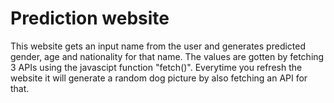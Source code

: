 # Prediction website

This website gets an input name from the user and generates predicted gender, age and nationality for that name.
The values are gotten by fetching 3 APIs using the javascipt function "fetch()".
Everytime you refresh the website it will generate a random dog picture by also fetching an API for that.